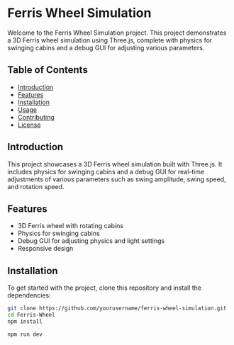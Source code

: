 # Ferris Wheel Simulation

Welcome to the Ferris Wheel Simulation project. This project demonstrates a 3D Ferris wheel simulation using Three.js, complete with physics for swinging cabins and a debug GUI for adjusting various parameters.

## Table of Contents

-   [Introduction](#introduction)
-   [Features](#features)
-   [Installation](#installation)
-   [Usage](#usage)
-   [Contributing](#contributing)
-   [License](#license)

## Introduction

This project showcases a 3D Ferris wheel simulation built with Three.js. It includes physics for swinging cabins and a debug GUI for real-time adjustments of various parameters such as swing amplitude, swing speed, and rotation speed.

## Features

-   3D Ferris wheel with rotating cabins
-   Physics for swinging cabins
-   Debug GUI for adjusting physics and light settings
-   Responsive design

## Installation

To get started with the project, clone this repository and install the dependencies:

```bash
git clone https://github.com/yourusername/ferris-wheel-simulation.git
cd Ferris-Wheel
npm install
```

```bash
npm run dev
```
